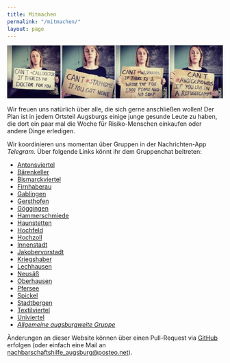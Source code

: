 ```yaml
---
title: Mitmachen
permalink: "/mitmachen/"
layout: page
---
```


![](/img/soli.jpg)

Wir freuen uns natürlich über alle, die sich gerne anschließen wollen! Der Plan ist in jedem Ortsteil Augsburgs einige junge gesunde Leute zu haben, die dort ein paar mal die Woche für Risiko-Menschen einkaufen oder andere Dinge erledigen.

Wir koordinieren uns momentan über Gruppen in der  Nachrichten-App *Telegram*. Über folgende Links könnt ihr dem Gruppenchat beitreten:

- [Antonsviertel](https://t.me/joinchat/LXjLxUl8CYNg-Mut1Q33Bw)
- [Bärenkeller](https://t.me/joinchat/LXjLxVdsGe-iKqEbgWW5yw)
- [Bismarckviertel](https://t.me/joinchat/LXjLxUThRLOaahMbsbsUng)
- [Firnhaberau](https://t.me/joinchat/LXjLxUV_3gGsqNnnsM-LTw)
- [Gablingen](https://t.me/joinchat/MW8ulxZIEB8ldsU8wykTWA)
- [Gersthofen](https://t.me/joinchat/E-_iLhv4Z1FwOynzNTXLrw)
- [Göggingen](https://t.me/joinchat/LXjLxVePZox4hUVrx5DuLQ)
- [Hammerschmiede](https://t.me/joinchat/LXjLxVkTZDyx9x00nTRgkg)
- [Haunstetten](https://t.me/joinchat/LXjLxVHuVg6SVb5SJwTQeg)
- [Hochfeld](https://t.me/joinchat/LXjLxVH1hKXZW4YBZ2UU7g)
- [Hochzoll](https://t.me/joinchat/LXjLxUuuuzeoViwpto12Rw)
- [Innenstadt](https://t.me/joinchat/LXjLxUM0KdxnjYeCG3ruKQ)
- [Jakobervorstadt](https://t.me/joinchat/LXjLxUsMxbaTo8gc0WXP0w)
- [Kriegshaber](https://t.me/joinchat/LXjLxVQQiSgR86rlpT6EzQ)
- [Lechhausen](https://t.me/joinchat/LXjLxUNh5eaEmvrQ6NIjSQ)
- [Neusäß](https://t.me/joinchat/LXjLxVb9n960UagDMrtLdA)
- [Oberhausen](https://t.me/joinchat/LXjLxVbEG5hAEVf0F2MTiA)
- [Pfersee](https://t.me/joinchat/LXjLxVCqOcfxCVw2isMT-Q)
- [Spickel](https://t.me/joinchat/LXjLxVSR8tdGyFKZGKl0PQ)
- [Stadtbergen](https://t.me/joinchat/LXjLxVUWlpek9PfNaMDGng)
- [Textilviertel](https://t.me/joinchat/LXjLxUn2M5Dw1P0m_I8BFg)
- [Univiertel](https://t.me/joinchat/LXjLxUUsUwv5o6tdd9CZgw)
- [*Allgemeine augsburgweite Gruppe*](https://t.me/joinchat/MW8ul0WyK3l8VX8GnVfbPQ)

Änderungen an dieser Website können über einen Pull-Request via [GitHub](https://github.com/Debakel/corona-soli-augsburg) erfolgen (oder einfach eine Mail an [nachbarschaftshilfe_augsburg@posteo.net](mailto:nachbarschaftshilfe_augsburg@posteo.net)).
